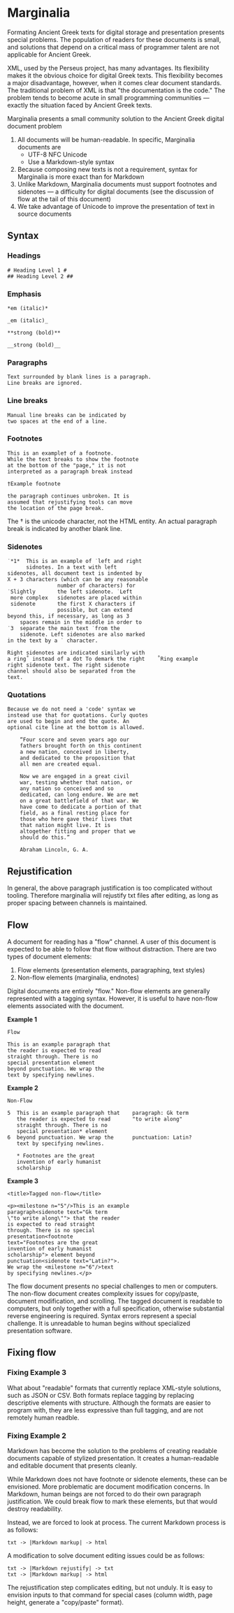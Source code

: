# Marginalia

Formating Ancient Greek texts for digital storage and presentation presents special problems. The population of readers for these documents is small, and solutions that depend on a critical mass of programmer talent are not applicable for Ancient Greek.

XML, used by the Perseus project, has many advantages. Its flexibility makes it the obvious choice for digital Greek texts. This flexibility becomes a major disadvantage, however, when it comes clear document standards. The traditional problem of XML is that "the documentation is the code." The problem tends to become acute in small programming communities &mdash; exactly the situation faced by Ancient Greek texts.

Marginalia presents a small community solution to the Ancient Greek digital document problem

1. All documents will be human-readable. In specific, Marginalia documents are
    - UTF-8 NFC Unicode
    - Use a Markdown-style syntax
2. Because composing new texts is not a requirement, syntax for Marginalia is more exact than for Markdown
3. Unlike Markdown, Marginalia documents must support footnotes and sidenotes &mdash; a difficulty for digital documents (see the discussion of flow at the tail of this document)
4. We take advantage of Unicode to improve the presentation of text in source documents

## Syntax

### Headings

    # Heading Level 1 #
    ## Heading Level 2 ##

### Emphasis

    *em (italic)*

    _em (italic)_

    **strong (bold)**

    __strong (bold)__

### Paragraphs

    Text surrounded by blank lines is a paragraph.
    Line breaks are ignored.

### Line breaks

    Manual line breaks can be indicated by  
    two spaces at the end of a line.

### Footnotes

    This is an example† of a footnote.
    While the text breaks to show the footnote
    at the bottom of the "page," it is not 
    interpreted as a paragraph break instead

    †Example footnote

    the paragraph continues unbroken. It is
    assumed that rejustifying tools can move
    the location of the page break.

The † is the unicode character, not the HTML entity. An actual paragraph break is indicated by another blank line.

### Sidenotes

    ˙*1*  This is an example of ˙left and right 
          sidnotes. In a text with left 
    sidenotes, all document text is indented by 
    X + 3 characters (which can be any reasonable
                    number of characters) for
    ˙Slightly       the left sidenote. ˙Left
     more complex   sidenotes are placed within
     sidenote       the first X characters if 
                    possible, but can extend 
    beyond this, if necessary, as long as 3 
        spaces remain in the middle in order to
    ˙3  separate the main text ˙from the
        sidenote. Left sidenotes are also marked
    in the text by a ˙ character.

    Right sidenotes are indicated similarly with 
    a ring˚ instead of a dot To demark the right    ˚Ring example
    right sidenote text. The right sidenote 
    channel should also be separated from the 
    text.

### Quotations

    Because we do not need a 'code' syntax we
    instead use that for quotations. Curly quotes
    are used to begin and end the quote. An
    optional cite line at the bottom is allowed.
    
        “Four score and seven years ago our 
        fathers brought forth on this continent 
        a new nation, conceived in liberty, 
        and dedicated to the proposition that 
        all men are created equal.

        Now we are engaged in a great civil 
        war, testing whether that nation, or 
        any nation so conceived and so 
        dedicated, can long endure. We are met 
        on a great battlefield of that war. We 
        have come to dedicate a portion of that 
        field, as a final resting place for 
        those who here gave their lives that 
        that nation might live. It is 
        altogether fitting and proper that we 
        should do this.”

        Abraham Lincoln, G. A. 

## Rejustification

In general, the above paragraph justification is too complicated without tooling. Therefore marginalia will rejustify txt files after editing, as long as proper spacing between channels is maintained.

## Flow

A document for reading has a "flow" channel. A user of this document is expected to be able to follow that flow without distraction. There are two types of document elements:

1. Flow elements (presentation elements, paragraphing, text styles)
2. Non-flow elements (marginalia, endnotes)

Digital documents are entirely "flow." Non-flow elements are generally represented with a tagging syntax. However, it is useful to have non-flow elements associated with the document.

**Example 1**

```
Flow

This is an example paragraph that 
the reader is expected to read 
straight through. There is no 
special presentation element 
beyond punctuation. We wrap the
text by specifying newlines.
```

**Example 2**

```
Non-Flow

5  This is an example paragraph that    paragraph: Gk term
   the reader is expected to read       "to write along" 
   straight through. There is no         
   special presentation* element         
6  beyond punctuation. We wrap the      punctuation: Latin? 
   text by specifying newlines.         

   * Footnotes are the great
   invention of early humanist 
   scholarship
```

**Example 3**
```
<title>Tagged non-flow</title>

<p><milestone n="5"/>This is an example 
paragraph<sidenote text="Gk term 
\"to write along\""> that the reader
is expected to read straight 
through. There is no special 
presentation<footnote 
text="Footnotes are the great 
invention of early humanist 
scholarship"> element beyond 
punctuation<sidenote text="Latin?">. 
We wrap the <milestone n="6"/>text 
by specifying newlines.</p>
```

The flow document presents no special challenges to men or computers. The non-flow document creates complexity issues for copy/paste, document modification, and scrolling. The tagged document is readable to computers, but only together with a full specification, otherwise substantial reverse engineering is required. Syntax errors represent a special challenge. It is unreadable to human begins without specialized presentation software.

## Fixing flow

### Fixing Example 3 

What about "readable" formats that currently replace XML-style solutions, such as JSON or CSV. Both formats replace tagging by replacing descriptive elements with structure. Although the formats are easier to program with, they are less expressive than full tagging, and are not remotely human readble.

### Fixing Example 2

Markdown has become the solution to the problems of creating readable documents capable of stylized presentation. It creates a human-readable and editable document that presents cleanly. 

While Markdown does not have footnote or sidenote elements, these can be envisioned. More problematic are document modification concerns. In Markdown, human beings are not forced to do their own paragraph justification. We could break flow to mark these elements, but that would destroy readability.

Instead, we are forced to look at process. The current Markdown process is as follows:

```
txt -> |Markdown markup| -> html
```

A modification to solve document editing issues could be as follows:

```
txt -> |Markdown rejustify| -> txt 
txt -> |Markdown markup| -> html
```

The rejustification step complicates editing, but not unduly. It is easy to envision inputs to that command for special cases (column width, page height, generate a "copy/paste" format).
